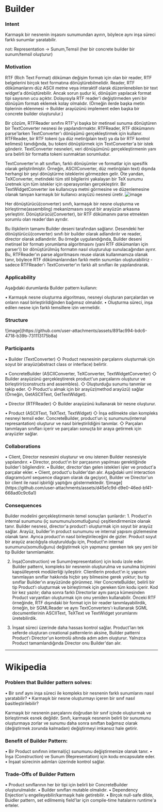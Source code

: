 <h1>Builder</h1>

<h3>Intent</h3>
Karmaşık bir nesnenin inşasını sunumundan ayırın, böylece aynı inşa süreci farklı sunumlar yaratabilir.

not: Representation -> Sunum,Temsil (her bir concrete builder bir sunum/temsil oluşturur)

<h3>Motivation</h3>
RTF (Rich Text Format) döküman değişim formatı için olan bir reader, RTF belgelerini birçok text formatına dönüştürebilmelidir.
Reader, RTF dökümanlarını düz ASCII metne veya interaktif olarak düzenlenebilen bir text widget'a dönüştürebilir. 
Ancak sorun şudur ki, dönüşüm yapılacak format tipi sayısının ucu açıktır. Dolayısıyla RTF reader'i değiştirmeden yeni bir dönüşüm formatı eklemek kolay olmalıdır. (Örneğin ilerde başka metin tiplerinin eklenmesi -> Builder arayüzünü implement eden başka bir concrete builder oluşturulur.) 

Bir çözüm, RTFReader sınıfını RTF'yi başka bir metinsel sunuma dönüştüren bir TextConverter nesnesi ile yapılandırmaktır. 
RTFReader, RTF dökümanını parse'larken TextConverter'ı dönüşümü gerçekleştirmek için kullanır. 
RTFReader, bir RTF tokeni (ya düz metin(plain text) ya da bir RTF kontrol kelimesi) tanıdığında, bu tokeni dönüştürmek için TextConverter'a bir istek gönderir. 
TextConverter nesneleri, veri dönüşümünü gerçekleştirmenin yanı sıra belirli bir formatta tokeni sunmaktan sorumludur. 

TextConverter'ın alt sınıfları, farklı dönüşümler ve formatlar için spesifik olarak geliştirilmiştir. Örneğin, 
ASCIIConverter, düz metin(plain text) dışında herhangi bir şeyi dönüştürme isteklerini görmezden gelir. 
Öte yandan, TeXConverter, metindeki tüm stil bilgilerini yakalayan bir TeX sunumu üretmek için tüm istekler için operasyonları gerçekleştirir. 
Bir TextWidgetConverter ise kullanıcıya metni görmesine ve düzenlemesine olanak tanıyan karmaşık bir kullanıcı arayüzü nesnesi üretir.
![image](https://github.com/user-attachments/assets/a6e5d77e-debe-460e-8011-51b641674e39)



Her dönüştürücü(converter) sınıfı, karmaşık bir nesne oluşturma ve birleştirme(assembling) mekanizmasını soyut bir arayüzün arkasına yerleştirir. 
Dönüştürücü(Converter), bir RTF dökümanını parse etmekten sorumlu olan reader'dan ayrıdır. 

Bu ilişkilerin tamamı Builder deseni tarafından sağlanır. Desendeki her dönüştürücü(converter) sınıfı bir builder olarak adlandırılır ve reader, director olarak adlandırılır. 
Bu örneğe uygulandığında, Builder deseni metinsel bir formatı yorumlama algoritmasını (yani RTF dökümanları için parser'i) bir dönüştürülmüş formatın nasıl oluşturulup sunulacağından ayırır. 
Bu, RTFReader'ın parse algoritmasını reuse olarak kullanmamıza olanak tanır, böylece RTF dökümanlarından farklı metin sunumları oluşturabiliriz - sadece RTFReader'ı TextConverter'ın farklı alt sınıfları ile yapılandırarak.

<h3>Applicability</h3>
Aşağıdaki durumlarda Builder pattern kullanın:

• Karmaşık nesne oluşturma algoritması, nesneyi oluşturan parçalardan ve onların nasıl birleştirildiğinden bağımsız olmalıdır.
• Oluşturma süreci, inşa edilen nesne için farklı temsillere izin vermelidir.

<h3>Structure</h3>
![image](https://github.com/user-attachments/assets/891ac994-bdc6-4718-b39b-731113175b8a)


<h3>Participants</h3>
• Builder (TextConverter)
   ◇ Product nesnesinin parçalarını oluşturmak için soyut bir arayüz(abstract class or interface) belirtir.

• ConcreteBuilder (ASCIIConverter, TeXConverter, TextWidgetConverter)
   ◇ Builder arayüzünü gerçekleştirerek product'un parçalarını oluşturur ve birleştirir(constructs and assembles).
   ◇ Oluşturduğu sunumu tanımlar ve takip eder.
   ◇ Product'u almak için bir arayüz(method arayüzü) sağlar (Örneğin, GetASCIIText, GetTextWidget).

• Director (RTFReader)
   ◇ Builder arayüzünü kullanarak bir nesne oluşturur.

• Product (ASCIIText, TeXText, TextWidget)
   ◇ İnşa edilmekte olan kompleks nesneyi temsil eder. ConcreteBuilder, product'un iç sunumunu(internal represantation) oluşturur ve nasıl birleştirildiğini tanımlar.
   ◇ Parçaları tanımlayan sınıfları içerir ve parçaları sonuçta bir araya getirmek için arayüzler sağlar.

<h3>Collaborations</h3>
• Client, Director nesnesini oluşturur ve onu istenen Builder nesnesiyle yapılandırır. 
• Director, product'ın bir parçasının yapılması gerektiğinde builder'i bilgilendirir.
• Builder, director'dan gelen istekleri işler ve product'a parçalar ekler.
• Client, product'u builder'dan alır.
Aşağıdaki uml interaction diagramı(uml sequence diagram olarak da geçiyor), Builder ve Director'un bir client ile nasıl işbirliği yaptığını göstermektedir.
![image](https://github.com/user-attachments/assets/d45e1c9d-d9e0-46ed-bf41-668ad0c9c6a1)


<h3>Consequences</h3>
Builder modelini gerçekleştirmenin temel sonuçları şunlardır:
1. Product'ın internal sunumunu (iç sunumunu/somutluğunu) çeşitlendirmenize olanak tanır. Builder nesnesi, director'a product'ı oluşturmak için soyut bir arayüz sağlar. Arayüz, builder'in product sunumunu ve internal yapısını gizlemesine olanak tanır. Ayrıca product'ın nasıl birleştirileceğini de gizler. Product soyut bir arayüz aracılığıyla oluşturulduğu için, Product'ın internal sunumunu(somutluğunu) değiştirmek için yapmanız gereken tek şey yeni bir tip Builder tanımlamaktır.

2. İnşa(Construction) ve Sunum(representation) için kodu izole eder. Builder patterni, kompleks bir nesnenin oluşturulma ve sunulma biçimini kapsülleyerek modülerliği iyileştirir. Clientlerin product'ın iç yapısını tanımlayan sınıflar hakkında hiçbir şey bilmesine gerek yoktur; bu tip sınıflar Builder'ın arayüzünde görünmez. Her ConcreteBuilder, belirli bir tip Product'ı oluşturmak ve birleştirmek için gereken tüm kodu içerir. Kod bir kez yazılır; daha sonra farklı Directorlar aynı parça kümesinden Product varyantları oluşturmak için onu yeniden kullanabilir. Önceki RTF örneğinde, RTF dışındaki bir format için bir reader tanımlayabilirdik, örneğin, bir SGMLReader ve aynı TextConverters'ı kullanarak SGML documentlerinin ASCIIText, TeXText ve TextWidget yorumlarını üretebilirdik.

3.  İnşaat süreci üzerinde daha hassas kontrol sağlar. Product'ları tek seferde oluşturan creational patternlerin aksine, Builder patterni Product'ı Director'un kontrolü altında adım adım oluşturur. Yalnızca Product tamamlandığında Director onu Builder'dan alır. 

----------------------

<h1>Wikipedia</h1>

<h3>Problem that Builder pattern solves:</h3>
• Bir sınıf aynı inşa süreci ile kompleks bir nesnenin farklı sunumlarını nasıl yaratabilir?
• Karmaşık bir nesne oluşturmayı içeren bir sınıf nasıl basitleştirilebilir?

Karmaşık bir nesnenin parçalarını doğrudan bir sınıf içinde oluşturmak ve birleştirmek esnek değildir.
Sınıfı, karmaşık nesnenin belirli bir sunumunu oluşturmaya zorlar ve sunumu daha sonra sınıftan bağımsız olarak (değiştirmek zorunda kalmadan) değiştirmeyi imkansız hale getirir.

<h3>Benefit of Builder Pattern:</h3>
• Bir Product sınıfının internal(iç) sunumunu değiştirmenize olanak tanır.
• İnşa (Construction) ve Sunum (Representation) için kodu encapsulate eder.
• İnşaat sürecinin adımları üzerinde kontrol sağlar.

<h3>Trade-Offs of Builder Pattern</h3>
• Product sınıflarının her bir tipi için belirli bir ConcreteBuilder oluşturulmalıdır.
• Builder sınıfları mutable olmalıdır.
• Dependency Enjection'u engelleyebilir/karmaşık hale getirebilir.
• Birçok null-safe dilde, Buidler pattern, set edilmemiş field'lar için compile-time hatalarını runtime'a erteler.


